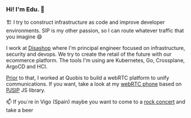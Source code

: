 ### Hi! I'm Edu. 👋

<!--
**edalonso/edalonso** is a ✨ _special_ ✨ repository because its `README.md` (this file) appears on your GitHub profile.

Here are some ideas to get you started:

- 🔭 I’m currently working on ...
- 🌱 I’m currently learning ...
- 👯 I’m looking to collaborate on ...
- 🤔 I’m looking for help with ...
- 💬 Ask me about ...
- 📫 How to reach me: ...
- 😄 Pronouns: ...
- ⚡ Fun fact: ...
-->

🏗 I try to construct infrastructure as code and improve developer environments. SIP is my other passion, so I can route whatever traffic that you imagine 😄

I work at [Disashop](https://www.disashop.com/) where I'm principal engineer focused on infrastructure, security and devops. We try to create the retail of the future with our ecommerce platform. The tools I'm using are Kubernetes, Go, Crossplane, ArgoCD and HCI.

[Prior](linkedin.com/in/eduardo-alonso-gil-40494851) to that, I worked at Quobis to build a webRTC platform to unify communications. If you want, take a look at my [webRTC phone](https://github.com/edalonso/webrtc-phone) based on [PJSIP](https://www.pjsip.org/) JS library.

📫 If you`re in Vigo (Spain) maybe you want to come to a [rock concert](https://www.youtube.com/watch?v=TmrW8FrUXW0) and take a beer
